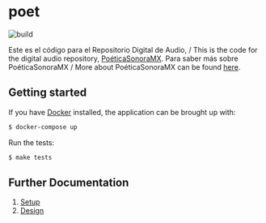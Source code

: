 # poet

![build](https://github.com/davlum/poet/workflows/test/badge.svg)

Este es el código para el Repositorio Digital de Audio, / This is the code for the digital audio repository, [PoéticaSonoraMX](https://poeticasonora.unam.mx/rda). 
Para saber más sobre PoéticaSonoraMX / More about PoéticaSonoraMX can be found [here](https://poeticasonora.unam.mx/).

## Getting started

If you have [Docker](https://www.docker.com/) installed, the application can be brought up with:

```bash
$ docker-compose up
```

Run the tests:

```bash
$ make tests
```

## Further Documentation

1. [Setup](docs/setup.md)
2. [Design](docs/design.md)

